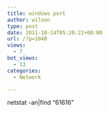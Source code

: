 ```yaml
---
title: windows port
author: wiloon
type: post
date: 2011-10-14T05:20:22+00:00
url: /?p=1040
views:
  - 7
bot_views:
  - 13
categories:
  - Network

---
```

netstat -an|find &#8220;61616&#8221;